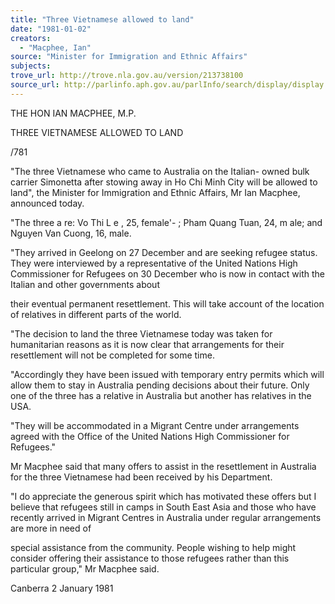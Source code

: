 ```yaml
---
title: "Three Vietnamese allowed to land"
date: "1981-01-02"
creators:
  - "Macphee, Ian"
source: "Minister for Immigration and Ethnic Affairs"
subjects:
trove_url: http://trove.nla.gov.au/version/213738100
source_url: http://parlinfo.aph.gov.au/parlInfo/search/display/display.w3p;query=Id%3A%22media/pressrel/HPR08009898%22
---
```


 THE HON IAN MACPHEE,  M.P.

 THREE VIETNAMESE ALLOWED TO LAND

 /781

 "The three Vietnamese who came to Australia on the Italian-  owned bulk carrier Simonetta after stowing away in Ho Chi Minh  City will be allowed to land", the Minister for Immigration and  Ethnic Affairs,  Mr Ian Macphee, announced today.

 "The three a re:  Vo Thi L e ,  25, female'- ;  Pham Quang Tuan, 24,  m ale;  and Nguyen Van Cuong, 16, male.

 "They arrived in Geelong on 27 December and are seeking refugee  status. They were interviewed by a representative of the  United Nations High Commissioner for Refugees on 30 December who  is now in contact with the Italian and other governments about 

 their eventual permanent resettlement. This will take account  of the location of relatives in different parts of the world.

 "The decision to land the three Vietnamese today was taken for  humanitarian reasons as it is now clear that arrangements for  their resettlement will not be completed for some time.

 "Accordingly they have been issued with temporary entry  permits which will allow them to stay in Australia pending  decisions about their future. Only one of the three has  a relative in Australia but another has relatives in the USA.

 "They will be accommodated in a Migrant Centre under  arrangements agreed with the Office of the United Nations  High Commissioner for Refugees."

 Mr Macphee said that many offers to assist in the resettlement in  Australia for the three Vietnamese had been received by his  Department.

 "I do appreciate the generous spirit which has motivated these  offers but I believe that refugees still in camps in South  East Asia and those who have recently arrived in Migrant Centres  in Australia under regular arrangements are more in need of 

 special assistance from the community. People wishing to help  might consider offering their assistance to those refugees  rather than this particular group," Mr Macphee said.

 Canberra  2 January 1981

